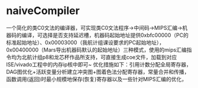 # naiveCompiler
一个简化的类C0文法的编译器，可实现类C0文法程序->中间码->MIPS汇编->机器码的编译，可选择是否支持延迟槽，机器码起始地址提供0xbfc00000（PC的标准起始地址）、0x00003000（我航计组课设要求的PC起始地址），0x00400000（Mars导出机器码默认的起始地址）三种模式，使用的mips汇编指令均为北航计组p8和龙芯杯作品所支持，可直接生成coe文件，加载到对应ISE/vivado工程中的内存ip核中即可~
优化措施如下：引用计数分配全局寄存器，DAG图优化+活跃变量分析建立冲突图+图着色法分配寄存器，常量合并和传播，函数调用(返回)时最小规模地保存(恢复)寄存器以及一些针对MIPS汇编的优化，

